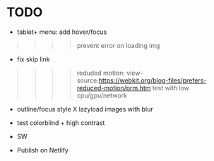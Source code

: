 # TODO

* tablet+ menu: add hover/focus
>>>> prevent error on loading img
* fix skip link
>>>> reduded motion: view-source:https://webkit.org/blog-files/prefers-reduced-motion/prm.htm
> test with low cpu/gpu/network
* outline/focus style
X lazyload images with blur
* test colorblind + high contrast
* SW  

* Publish on Netlify
